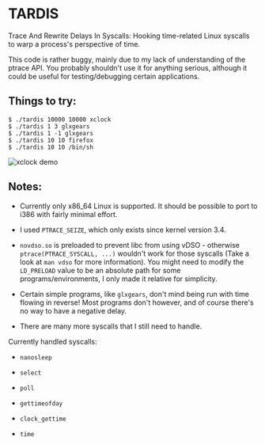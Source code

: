 # TARDIS

Trace And Rewrite Delays In Syscalls: Hooking time-related Linux syscalls to warp a process's perspective of time.

This code is rather buggy, mainly due to my lack of understanding of the ptrace API.
You probably shouldn't use it for anything serious, although it could be useful for
testing/debugging certain applications.

## Things to try:

```
$ ./tardis 10000 10000 xclock
$ ./tardis 1 3 glxgears
$ ./tardis 1 -1 glxgears
$ ./tardis 10 10 firefox
$ ./tardis 10 10 /bin/sh
```

![xclock demo](https://i.imgur.com/UnFYuLs.gif)

## Notes:

- Currently only x86_64 Linux is supported. It should be possible to port to i386 with fairly minimal effort.

- I used `PTRACE_SEIZE`, which only exists since kernel version 3.4.

- `novdso.so` is preloaded to prevent libc from using vDSO - otherwise `ptrace(PTRACE_SYSCALL, ...)`
wouldn't work for those syscalls (Take a look at `man vdso` for more information). You might need to
modify the `LD_PRELOAD` value to be an absolute path for some programs/environments, I only made it
relative for simplicity.

- Certain simple programs, like `glxgears`, don't mind being run with time flowing in reverse! Most programs don't however, and of course there's no way to have a negative delay.

- There are many more syscalls that I still need to handle.

Currently handled syscalls:

- `nanosleep`

- `select`

- `poll`

- `gettimeofday`

- `clock_gettime`

- `time`
